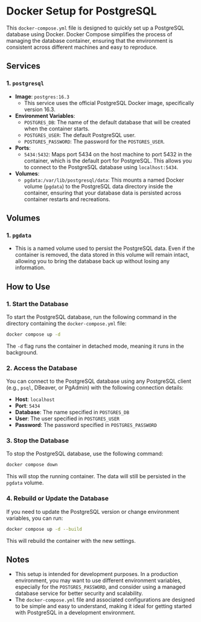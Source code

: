 
# Docker Setup for PostgreSQL

This `docker-compose.yml` file is designed to quickly set up a PostgreSQL database using Docker. Docker Compose simplifies the process of managing the database container, ensuring that the environment is consistent across different machines and easy to reproduce.

## Services

### 1. `postgresql`
- **Image**: `postgres:16.3`
    - This service uses the official PostgreSQL Docker image, specifically version 16.3.
- **Environment Variables**:
    - `POSTGRES_DB`: The name of the default database that will be created when the container starts.
    - `POSTGRES_USER`: The default PostgreSQL user.
    - `POSTGRES_PASSWORD`: The password for the `POSTGRES_USER`.
- **Ports**:
    - `5434:5432`: Maps port 5434 on the host machine to port 5432 in the container, which is the default port for PostgreSQL. This allows you to connect to the PostgreSQL database using `localhost:5434`.
- **Volumes**:
    - `pgdata:/var/lib/postgresql/data`: This mounts a named Docker volume (`pgdata`) to the PostgreSQL data directory inside the container, ensuring that your database data is persisted across container restarts and recreations.

## Volumes

### 1. `pgdata`
- This is a named volume used to persist the PostgreSQL data. Even if the container is removed, the data stored in this volume will remain intact, allowing you to bring the database back up without losing any information.

## How to Use

### 1. Start the Database
To start the PostgreSQL database, run the following command in the directory containing the `docker-compose.yml` file:

```bash
docker compose up -d
```

The `-d` flag runs the container in detached mode, meaning it runs in the background.

### 2. Access the Database
You can connect to the PostgreSQL database using any PostgreSQL client (e.g., `psql`, DBeaver, or PgAdmin) with the following connection details:

- **Host**: `localhost`
- **Port**: `5434`
- **Database**: The name specified in `POSTGRES_DB`
- **User**: The user specified in `POSTGRES_USER`
- **Password**: The password specified in `POSTGRES_PASSWORD`

### 3. Stop the Database
To stop the PostgreSQL database, use the following command:

```bash
docker compose down
```

This will stop the running container. The data will still be persisted in the `pgdata` volume.

### 4. Rebuild or Update the Database
If you need to update the PostgreSQL version or change environment variables, you can run:

```bash
docker compose up -d --build
```

This will rebuild the container with the new settings.

## Notes

- This setup is intended for development purposes. In a production environment, you may want to use different environment variables, especially for the `POSTGRES_PASSWORD`, and consider using a managed database service for better security and scalability.
- The `docker-compose.yml` file and associated configurations are designed to be simple and easy to understand, making it ideal for getting started with PostgreSQL in a development environment.
